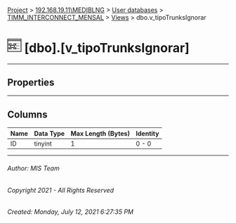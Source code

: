 #### 

[Project](../../../../index.md) > [192.168.19.11\\MEDIBLNG](../../../index.md) > [User databases](../../index.md) > [TIMM_INTERCONNECT_MENSAL](../index.md) > [Views](Views.md) > dbo.v_tipoTrunksIgnorar

# ![Views](../../../../Images/View32.png) [dbo].[v_tipoTrunksIgnorar]

---

## <a name="#properties"></a>Properties



---

## <a name="#columns"></a>Columns

| Name | Data Type | Max Length (Bytes) | Identity |
|---|---|---|---|
| ID | tinyint | 1 | 0 - 0 |


---

###### Author:  MIS Team

###### Copyright 2021 - All Rights Reserved

###### Created: Monday, July 12, 2021 6:27:35 PM

